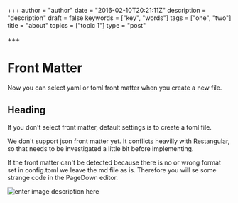 +++
author = "author"
date = "2016-02-10T20:21:11Z"
description = "description"
draft = false
keywords = ["key", "words"]
tags = ["one", "two"]
title = "about"
topics = ["topic 1"]
type = "post"

+++
# Front Matter
Now you can select yaml or toml front matter when you create a new file.
## Heading ##
If you don't select front matter, default settings is to create a toml file.

We don't support json front matter yet. It conflicts heavilly with Restangular, so that needs to be investigated a little bit before implementing.

If the front matter can't be detected because there is no or wrong format set in config.toml we leave the md file as is. Therefore you will se some strange code in the PageDown editor.

![enter image description here][1]


  [1]: /images/header_unsplash_1.jpg
